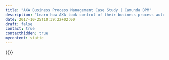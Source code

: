 ```yaml
---
title: "AXA Business Process Management Case Study | Camunda BPM"
description: "Learn how AXA took control of their business process automation and improved efficiency in their organization with Camunda. Camunda is the leader for workflow automation based on Java and BPMN 2.0. "
date: 2017-10-25T10:39:22+02:00
draft: false
contact: true
contacthidden: true
mycontent: static
---
```

{{<case-study-single
company="AXA"
companydescription=""
customerquote=""
teaser=""
usecase=""
videolink=""
logo="//images.ctfassets.net/vpidbgnakfvf/2bNPP9IbX6o2o8yqmsQ8kW/020e9f8759f6d210ac6941d07ebfd7c9/axa.svg"
pdf=""
thumbnail="">}}